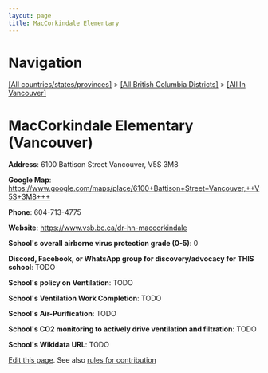 ```yaml
---
layout: page
title: MacCorkindale Elementary
---
```

# Navigation

[[All countries/states/provinces]](../../..) > [[All British Columbia Districts]](../..) > [[All In Vancouver]](..)

# MacCorkindale Elementary (Vancouver)

**Address**: 6100 Battison Street Vancouver,  V5S 3M8

**Google Map**: <https://www.google.com/maps/place/6100+Battison+Street+Vancouver,++V5S+3M8+++>

**Phone**: 604-713-4775

**Website**: <https://www.vsb.bc.ca/dr-hn-maccorkindale>

**School's overall airborne virus protection grade (0-5)**: 0

**Discord, Facebook, or WhatsApp group for discovery/advocacy for THIS school**: TODO

**School's policy on Ventilation**: TODO

**School's Ventilation Work Completion**: TODO

**School's Air-Purification**: TODO

**School's CO2 monitoring to actively drive ventilation and filtration**: TODO

**School's Wikidata URL**: TODO


[Edit this page](https://github.com/ventilate-schools/BC/edit/main/./Vancouver/MacCorkindale_Elementary.md). See also [rules for contribution](../../../contribution-rules/)